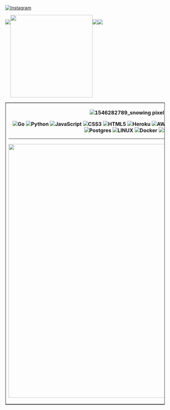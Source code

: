 [![Instagram](https://img.shields.io/badge/Instagram-%23E4405F.svg?logo=Instagram&logoColor=white)](https://instagram.com/xllwhoami) 

<div style="display: flex;">

  

![](https://github-readme-stats.vercel.app/api?username=xllwhoami&theme=radical&hide_border=true&include_all_commits=false&count_private=true)

<img src="https://github.com/marse11e/marse11e/assets/101027445/64918b45-7231-4d37-8740-7634bc335730" width="260px">

![](https://github-readme-streak-stats.herokuapp.com/?user=xllwhoami&theme=radical&hide_border=true)

![](https://github-readme-stats.vercel.app/api/top-langs/?username=xllwhoami&theme=radical&hide_border=true&include_all_commits=false&count_private=true&layout=compact)<br>

</div>

<table border="1">

<th>

  

![1546282789_snowing pixel art gif](https://github.com/marse11e/marse11e/assets/101027445/bdfeef5f-8e7e-4433-bc1d-7bc03c227908)

![Go](https://img.shields.io/badge/go-%2300ADD8.svg?style=for-the-badge&logo=go&logoColor=white) ![Python](https://img.shields.io/badge/python-3670A0?style=for-the-badge&logo=python&logoColor=ffdd54) ![JavaScript](https://img.shields.io/badge/javascript-%23323330.svg?style=for-the-badge&logo=javascript&logoColor=%23F7DF1E) ![CSS3](https://img.shields.io/badge/css3-%231572B6.svg?style=for-the-badge&logo=css3&logoColor=white) ![HTML5](https://img.shields.io/badge/html5-%23E34F26.svg?style=for-the-badge&logo=html5&logoColor=white) ![Heroku](https://img.shields.io/badge/heroku-%23430098.svg?style=for-the-badge&logo=heroku&logoColor=white) ![AWS](https://img.shields.io/badge/AWS-%23FF9900.svg?style=for-the-badge&logo=amazon-aws&logoColor=white) ![FastAPI](https://img.shields.io/badge/FastAPI-005571?style=for-the-badge&logo=fastapi) ![Flask](https://img.shields.io/badge/flask-%23000.svg?style=for-the-badge&logo=flask&logoColor=white) ![Nginx](https://img.shields.io/badge/nginx-%23009639.svg?style=for-the-badge&logo=nginx&logoColor=white) ![SQLite](https://img.shields.io/badge/sqlite-%2307405e.svg?style=for-the-badge&logo=sqlite&logoColor=white) ![Postgres](https://img.shields.io/badge/postgres-%23316192.svg?style=for-the-badge&logo=postgresql&logoColor=white)  ![LINUX](https://img.shields.io/badge/Linux-FCC624?style=for-the-badge&logo=linux&logoColor=black) ![Docker](https://img.shields.io/badge/docker-%230db7ed.svg?style=for-the-badge&logo=docker&logoColor=white) ![Swagger](https://img.shields.io/badge/-Swagger-%23Clojure?style=for-the-badge&logo=swagger&logoColor=white) <hr/>
<img src="https://github-profile-trophy.vercel.app/?username=marse11e&theme=darkhub&no-frame=true&no-bg=false&margin-w=4" width="800px">
</th>
</table>

